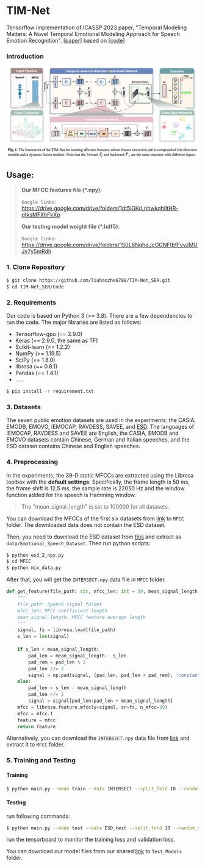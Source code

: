 # TIM-Net

Tensorflow implementation of ICASSP 2023 paper, "Temporal Modeling Matters: A Novel Temporal Emotional Modeling Approach for Speech Emotion Recognition". [[paper]](https://arxiv.org/abs/2211.08233) based on [[code]](https://github.com/Jiaxin-Ye/TIM-Net_SER) 

### Introduction 

![architecture](./Fig/architecture.png)

## Usage:

> **Our MFCC features file (*.npy)**: 
> 
> `Google links`: https://drive.google.com/drive/folders/1dt5iGKrLnhwkqhIltHR-qtksMFXhFkXp
> 
>
>**Our testing model weight file (*.hdf5)**: 
> 
> 
> `Google links`: https://drive.google.com/drive/folders/1S0L6NqhdJcOGNFtbfFvyJMUJy7y5mRdh

### 1. Clone Repository

```bash
$ git clone https://github.com/liuhaozhe6788/TIM-Net_SER.git
$ cd TIM-Net_SER/Code
```

### 2. Requirements

Our code is based on Python 3 (>= 3.8). There are a few dependencies to run the code. The major libraries are listed as follows:

* Tensorflow-gpu (== 2.9.0)
* Keras (== 2.9.0, the same as TF)
* Scikit-learn (== 1.2.2)
* NumPy (>= 1.19.5)
* SciPy (== 1.8.0)
* librosa (== 0.8.1)
* Pandas (== 1.4.1)
* ......

```bash
$ pip install -r requirement.txt
```

### 3. Datasets

The seven public emotion datasets are used in the experiments: the CASIA, EMODB, EMOVO, IEMOCAP, RAVDESS, SAVEE, and [ESD](https://github.com/HLTSingapore/Emotional-Speech-Data). The languages of IEMOCAP, RAVDESS and SAVEE are English, the CASIA, EMODB and EMOVO datasets contain Chinese, German and Italian speeches, and the ESD dataset contains Chinese and English speeches.

### 4. Preprocessing

In the experiments, the 39-D static MFCCs are extracted using the Librosa toolbox with the **default settings**. Specifically, the frame length is 50 ms, the frame shift is 12.5 ms, the sample rate is 22050 Hz and the window function added for the speech is Hamming window. 

> The "mean_signal_length" is set to 100000 for all datasets.

You can download the MFCCs of the first six datasets from [link](https://drive.google.com/drive/folders/1nl7hej--Nds2m3MrMDHT63fNL-yRRe3d ) to `MFCC` folder. The downloaded data does not contain the ESD dataset. 

Then, you need to download the ESD dataset from [this](https://github.com/HLTSingapore/Emotional-Speech-Data) and extract as `data/Emotional_Speech_Dataset`. Then run python scripts:

```bash
$ python esd_2_npy.py
$ cd MFCC
$ python mix_data.py

```

After that, you will get the `INTERSECT.npy` data file in `MFCC` folder. 

```python
def get_feature(file_path: str, mfcc_len: int = 39, mean_signal_length: int = 100000):
  	"""
    file_path: Speech signal folder
    mfcc_len: MFCC coefficient length
    mean_signal_length: MFCC feature average length
  	"""
    signal, fs = librosa.load(file_path)
    s_len = len(signal)

    if s_len < mean_signal_length:
        pad_len = mean_signal_length - s_len
        pad_rem = pad_len % 2
        pad_len //= 2
        signal = np.pad(signal, (pad_len, pad_len + pad_rem), 'constant', constant_values = 0)
    else:
        pad_len = s_len - mean_signal_length
        pad_len //= 2
        signal = signal[pad_len:pad_len + mean_signal_length]
    mfcc = librosa.feature.mfcc(y=signal, sr=fs, n_mfcc=39)
    mfcc = mfcc.T
    feature = mfcc
    return feature
```

Alternatively, you can download the `INTERSECT.npy` data file from [link](https://drive.google.com/drive/folders/1dt5iGKrLnhwkqhIltHR-qtksMFXhFkXp) and extract it to `MFCC` folder.

### 5. Training and Testing

#### Training

```bash
$ python main.py --mode train --data INTERSECT --split_fold 10 --random_seed 46 --epoch 1_000_000 --gpu 0 --bidirection --batch_size 512  

```

#### Testing

 run following commands:

```bash
$ python main.py --mode test --data ESD_test --split_fold 10 --random_seed 46 --epoch 1_000_000 --gpu 0 --bidirection --batch_size 10 
```
run the tensorboard to monitor the training loss and validation loss.

You can download our model files from our shared [link](https://drive.google.com/drive/folders/1S0L6NqhdJcOGNFtbfFvyJMUJy7y5mRdh) to `Test_Models` folder. 


